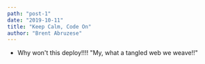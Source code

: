 ```yaml
---
path: "post-1"
date: "2019-10-11"
title: "Keep Calm, Code On"
author: "Brent Abruzese"
---
```


* Why won't this deploy!!!!
"My, what a tangled web we weave!!"